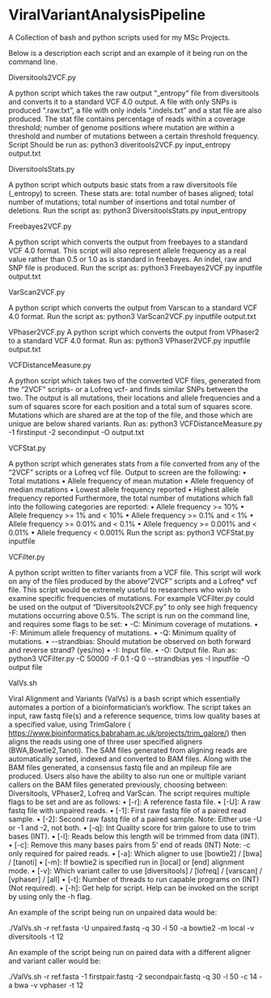 # ViralVariantAnalysisPipeline


A Collection of bash and python scripts used for my MSc Projects.

Below is a description each script and an example of it being run on the command line.

Diversitools2VCF.py

A python script which takes the raw output “_entropy” file from diversitools and
converts it to a standard VCF 4.0 output. A file with only SNPs is produced
“.raw.txt”, a file with only indels “.indels.txt” and a stat file are also produced.
The stat file contains percentage of reads within a coverage threshold; number
of genome positions where mutation are within a threshold and number of
mutations between a certain threshold frequency.
Script Should be run as:
python3 diveritools2VCF.py input_entropy output.txt

DiversitoolsStats.py

A python script which outputs basic stats from a raw diversitools file (_entropy)
to screen. These stats are: total number of bases aligned; total number of
mutations; total number of insertions and total number of deletions. 
Run the script as:
python3 DiversitoolsStats.py input_entropy

Freebayes2VCF.py

A python script which converts the output from freebayes to a standard VCF 4.0
format. This script will also represent allele frequency as a real value rather than
0.5 or 1.0 as is standard in freebayes. An indel, raw and SNP file is produced.
Run the script as:
python3 Freebayes2VCF.py inputfile output.txt

VarScan2VCF.py

A python script which converts the output from Varscan to a standard VCF 4.0
format. 
Run the script as:
python3 VarScan2VCF.py inputfile output.txt

VPhaser2VCF.py
A python script which converts the output from VPhaser2 to a standard VCF 4.0
format.
Run as:
python3 VPhaser2VCF.py inputfile output.txt

VCFDistanceMeasure.py

A python script which takes two of the converted VCF files, generated from the
“2VCF” scripts- or a Lofreq vcf- and finds similar SNPs between the two. The
output is all mutations, their locations and allele frequencies and a sum of
squares score for each position and a total sum of squares score. Mutations
which are shared are at the top of the file, and those which are unique are
below shared variants.
Run as:
python3 VCFDistanceMeasure.py -1 firstinput -2 secondinput
-O output.txt

VCFStat.py

A python script which generates stats from a file converted from any of the
“2VCF” scripts or a Lofreq vcf file. Output to screen are the following:
• Total mutations
• Allele frequency of mean mutation
• Allele frequency of median mutations
• Lowest allele frequency reported
• Highest allele frequency reported
Furthermore, the total number of mutations which fall into the following
categories are reported:
• Allele frequency >= 10%
• Allele frequency >= 1% and < 10%
• Allele frequency >= 0.1% and < 1%
• Allele frequency >= 0.01% and < 0.1%
• Allele frequency >= 0.001% and < 0.01%
• Allele frequency < 0.001%
Run the script as:
python3 VCFStat.py inputfile

VCFilter.py

A python script written to filter variants from a VCF file. This script will work on
any of the files produced by the above”2VCF” scripts and a Lofreq* vcf file. This
script would be extremely useful to researchers who wish to examine specific
frequencies of mutations. For example VCFilter.py could be used on the output
of “Diversitools2VCF.py” to only see high frequency mutations occurring above
0.5%. The script is run on the command line, and requires some flags to be set:
• -C: Minimum coverage of mutations.
• -F: Minimum allele frequency of mutations.
• -Q: Minimum quality of mutations.
• --strandbias: Should mutation be observed on both forward and reverse
strand? (yes/no)
• -I: Input file.
• -O: Output file.
Run as:
python3 VCFilter.py -C 50000 -F 0.1 -Q 0 --strandbias yes -I inputfile -O output file

ValVs.sh

Viral Alignment and Variants (ValVs) is a bash script which essentially
automates a portion of a bioinformatician’s workflow. The script takes an input,
raw fastq file(s) and a reference sequence, trims low quality bases at a
specified value, using TrimGalore
( https://www.bioinformatics.babraham.ac.uk/projects/trim_galore/) then aligns
the reads using one of three user specified aligners (BWA,Bowtie2,Tanoti). The
SAM files generated from aligning reads are automatically sorted, indexed and
converted to BAM files. Along with the BAM files generated, a consensus fastq
file and an mpileup file are produced. Users also have the ability to also run one
or multiple variant callers on the BAM files generated previously, choosing
between: Diversitools, VPhaser2, Lofreq and VarScan. The script requires
multiple flags to be set and are as follows:
• [-r]: A reference fasta file.
• [-U]: A raw fastq file with unpaired reads.
• [-1]: First raw fastq file of a paired read sample.
• [-2]: Second raw fastq file of a paired sample.
Note: Either use -U or -1 and -2, not both.
• [-q]: Int Quality score for trim galore to use to trim bases (INT).
• [-l]: Reads below this length will be trimmed from data (INT).
• [-c]: Remove this many bases pairs from 5’ end of reads (INT)
Note: -c only required for paired reads.
• [-a]: Which aligner to use [bowtie2] / [bwa] / [tanoti]
• [-m]: If bowtie2 is specified run in [local] or [end] alignment mode.
• [-v]: Which variant caller to use [diversitools] / [lofreq] / [varscan] /
[vphaser] / [all]
• [-t]: Number of threads to run capable programs on (INT)(Not required).
• [-h]: Get help for script.
Help can be invoked on the script by using only the -h flag.

An example of the script being run on unpaired data would be:

./ValVs.sh -r ref.fasta -U unpaired.fastq -q 30 -l 50 -a
bowtie2 -m local -v diversitools -t 12

An example of the script being run on paired data with a different aligner and
variant caller would be:

./ValVs.sh -r ref.fasta -1 firstpair.fastq -2
secondpair.fastq -q 30 -l 50 -c 14 -a bwa -v vphaser -t 12




